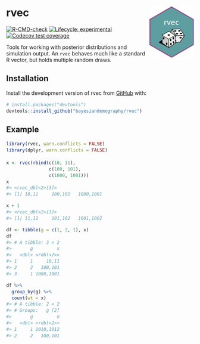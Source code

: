 
<!-- README.md is generated from README.Rmd. Please edit that file -->

# rvec <a href="https://github.com/bayesiandemography/rvec"><img src="data-raw/sticker.png" align="right" height="138" /></a>

<!-- badges: start -->

[![R-CMD-check](https://github.com/bayesiandemography/rvec/actions/workflows/R-CMD-check.yaml/badge.svg)](https://github.com/bayesiandemography/rvec/actions/workflows/R-CMD-check.yaml)
[![Lifecycle:
experimental](https://img.shields.io/badge/lifecycle-experimental-orange.svg)](https://lifecycle.r-lib.org/articles/stages.html#experimental)
[![Codecov test
coverage](https://codecov.io/gh/bayesiandemography/rvec/branch/main/graph/badge.svg)](https://app.codecov.io/gh/bayesiandemography/rvec?branch=main)
<!-- badges: end -->

Tools for working with posterior distributions and simulation output. An
`rvec` behaves much like a standard R vector, but holds multiple random
draws.

## Installation

Install the development version of rvec from
[GitHub](https://github.com/) with:

``` r
# install.packages("devtools")
devtools::install_github("bayesiandemography/rvec")
```

## Example

``` r
library(rvec, warn.conflicts = FALSE)
library(dplyr, warn.conflicts = FALSE)

x <- rvec(rbind(c(10, 11),
                c(100, 101),
                c(1000, 1001)))
x
#> <rvec_dbl<2>[3]>
#> [1] 10,11     100,101   1000,1001
```

``` r
x + 1
#> <rvec_dbl<2>[3]>
#> [1] 11,12     101,102   1001,1002
```

``` r
df <- tibble(g = c(1, 2, 1), x)
df
#> # A tibble: 3 × 2
#>       g         x
#>   <dbl> <rdbl<2>>
#> 1     1     10,11
#> 2     2   100,101
#> 3     1 1000,1001
```

``` r
df %>%
  group_by(g) %>%
  count(wt = x)
#> # A tibble: 2 × 2
#> # Groups:   g [2]
#>       g         n
#>   <dbl> <rdbl<2>>
#> 1     1 1010,1012
#> 2     2   100,101
```
